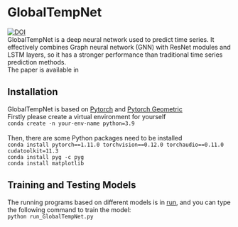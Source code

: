 # GlobalTempNet
[![DOI](https://zenodo.org/badge/DOI/10.5281/zenodo.7224745.svg)](https://doi.org/10.5281/zenodo.7224745)<br>
GlobalTempNet is a deep neural network used to predict time series. It effectively combines Graph neural network (GNN) with ResNet modules and LSTM layers, so it has a stronger performance than traditional time series prediction methods.<br>
The paper is available in <br>

## Installation
GlobalTempNet is based on [Pytorch](https://pytorch.org/docs/stable/index.html) and [Pytorch Geometric](https://pytorch-geometric.readthedocs.io/en/latest/index.html)<br>
Firstly please create a virtual environment for yourself<br>
`conda create -n your-env-name python=3.9`<br><br>
Then, there are some Python packages need to be installed<br>
`conda install pytorch==1.11.0 torchvision==0.12.0 torchaudio==0.11.0 cudatoolkit=11.3`<br>
`conda install pyg -c pyg`<br>
`conda install matplotlib`<br>
<!---
`conda install statsmodels`<br>
-->

## Training and Testing Models
The running programs based on different models is in [run](https://github.com/czw1296924847/GlobalTempNet/run),  and you can type the following command to train the model:<br>
`python run_GlobalTempNet.py`<br>


<!---
<p>

## Plotting Figures
The programs in [plot](https://github.com/czw1296924847/ResGraphNet/tree/main/plot) are used to plot some figures.<br>

## Graphical User Interface (GUI)
We also provide a GUI program [run_python.py](https://github.com/czw1296924847/GlobalTempNet/blob/main/gui/run_python.py) so that you can test each dataset and each network model more quickly and intuitively, as shown in the following figure:<br>

![image]([https://github.com/czw1296924847/MagInfoNet/blob/main/dataset_structure.png](https://github.com/czw1296924847/ResGraphNet/blob/main/gui/gui_example.png))

</p>
-->
